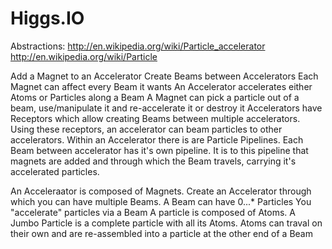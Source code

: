 # Higgs.IO

Abstractions:
http://en.wikipedia.org/wiki/Particle_accelerator
http://en.wikipedia.org/wiki/Particle

Add a Magnet to an Accelerator
Create Beams between Accelerators
Each Magnet can affect every Beam it wants
An Accelerator accelerates either Atoms or Particles along a Beam
A Magnet can pick a particle out of a beam, use/manipulate it and re-accelerate it or destroy it
Accelerators have Receptors which allow creating Beams between multiple accelerators.
Using these receptors, an accelerator can beam particles to other accelerators.
Within an Accelerator there is are Particle Pipelines. Each Beam between accelerator has it's own pipeline.
It is to this pipeline that magnets are added and through which the Beam travels, carrying it's accelerated particles.


An Acceleraator is composed of Magnets.
Create an Accelerator through which you can have multiple Beams.
A Beam can have 0...* Particles
You "accelerate" particles via a Beam
A particle is composed of Atoms.
A Jumbo Particle is a complete particle with all its Atoms.
Atoms can traval on their own and are re-assembled into a particle at the other end of a Beam
